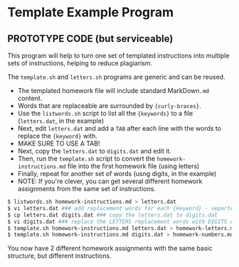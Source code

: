 # Template Example Program

## PROTOTYPE CODE (but serviceable)

This program will help to turn one set of templated instructions into multiple sets of instructions, helping to reduce plagiarism.

The `template.sh` and `letters.sh` programs are generic and can be reused.

* The templated homework file will include standard MarkDown`.md` content. 
* Words that are replaceable are surrounded by `{curly-braces}`.
* Use the `listwords.sh` script to list all the `{keywords}` to a file (`letters.dat`, in the example)
* Next, edit `letters.dat` and add a `TAB` after each line with the words to replace the `{keyword}` with. 
* MAKE SURE TO USE A TAB!
* Next, copy the `letters.dat` to `digits.dat` and edit it.
* Then, run the `template.sh` script to convert the `homework-instructions.md` file into the first homework file (using letters)
* Finally, repeat for another set of words (usng digits, in the example)
* NOTE: If you're clever, you can get several different homework assignments from the same set of instructions.

```bash
$ listwords.sh homework-instructions.md > letters.dat
$ vi letters.dat ### add replacement words for each {keyword} - separted by a TAB
$ cp letters.dat digits.dat ### copy the letters.dat to digits.dat
$ vi digits.dat ### replace the LETTERS replacement words with DIGITS words
$ template.sh homework-instructions.md letters.dat > homework-letters.md ### create a homework for letters
$ template.sh homework-instructions.md digits.dat > homework-numbers.md ### create a different homework for digits
 ```

You now have 2 different homework assignments with the same basic structure, but different instructions.
